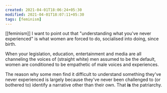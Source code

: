 ```yaml
---
created: 2021-04-01T18:06:24+05:30
modified: 2021-04-01T18:07:11+05:30
tags: [feminism]
---
```

[[feminism]]
 I want to point out that "understanding what you've never experienced" is what women are forced to do, socialised into doing, since birth. 

When your legislation, education, entertainment and media are all channeling the voices of (straight white) men assumed to be the default, women are conditioned to be empathetic of male voices and experiences. 

The reason why some men find it difficult to understand something they've never experienced is largely because they've never been challenged to (or bothered to) identify a narrative other than their own. That **is** the patriarchy. 
